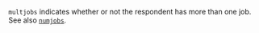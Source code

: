 `multjobs` indicates whether or not the respondent has more than one job. See also [`numjobs`](numjobs.md).
